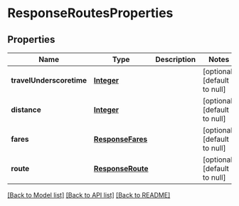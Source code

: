 # ResponseRoutesProperties
## Properties

Name | Type | Description | Notes
------------ | ------------- | ------------- | -------------
**travelUnderscoretime** | [**Integer**](integer.md) |  | [optional] [default to null]
**distance** | [**Integer**](integer.md) |  | [optional] [default to null]
**fares** | [**ResponseFares**](ResponseFares.md) |  | [optional] [default to null]
**route** | [**ResponseRoute**](ResponseRoute.md) |  | [optional] [default to null]

[[Back to Model list]](../README.md#documentation-for-models) [[Back to API list]](../README.md#documentation-for-api-endpoints) [[Back to README]](../README.md)

